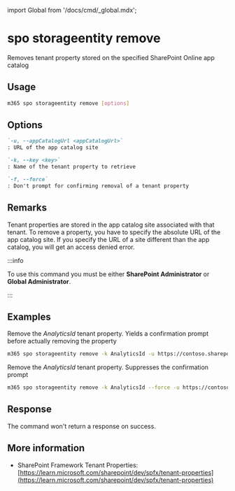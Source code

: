 <!-- DISCLAIMER: All secrets, passwords, and sensitive values in this document are examples only and not real credentials. -->
import Global from '/docs/cmd/_global.mdx';

# spo storageentity remove

Removes tenant property stored on the specified SharePoint Online app catalog

## Usage

```sh
m365 spo storageentity remove [options]
```

## Options

```md definition-list
`-u, --appCatalogUrl <appCatalogUrl>`
: URL of the app catalog site

`-k, --key <key>`
: Name of the tenant property to retrieve

`-f, --force`
: Don't prompt for confirming removal of a tenant property
```

<Global />

## Remarks

Tenant properties are stored in the app catalog site associated with that tenant. To remove a property, you have to specify the absolute URL of the app catalog site. If you specify the URL of a site different than the app catalog, you will get an access denied error.

:::info

To use this command you must be either **SharePoint Administrator** or **Global Administrator**.

:::
    
## Examples

Remove the _AnalyticsId_ tenant property. Yields a confirmation prompt before actually removing the property

```sh
m365 spo storageentity remove -k AnalyticsId -u https://contoso.sharepoint.com/sites/appcatalog
```

Remove the _AnalyticsId_ tenant property. Suppresses the confirmation prompt

```sh
m365 spo storageentity remove -k AnalyticsId --force -u https://contoso.sharepoint.com/sites/appcatalog
```

## Response

The command won't return a response on success.

## More information

- SharePoint Framework Tenant Properties: [https://learn.microsoft.com/sharepoint/dev/spfx/tenant-properties](https://learn.microsoft.com/sharepoint/dev/spfx/tenant-properties)
